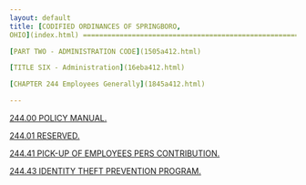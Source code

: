```yaml
---
layout: default 
title: [CODIFIED ORDINANCES OF SPRINGBORO,
OHIO](index.html) =====================================================

[PART TWO - ADMINISTRATION CODE](1505a412.html)

[TITLE SIX - Administration](16eba412.html)

[CHAPTER 244 Employees Generally](1845a412.html)

---
```


[244.00 POLICY MANUAL.](185aa412.html)

[244.01 RESERVED.](185ea412.html)

[244.41 PICK-UP OF EMPLOYEES PERS CONTRIBUTION.](1861a412.html)

[244.43 IDENTITY THEFT PREVENTION PROGRAM.](187ca412.html)
